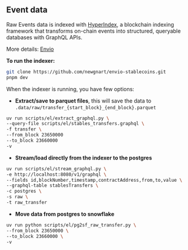 ## Event data
Raw Events data is indexed with [HyperIndex](https://docs.envio.dev/docs/HyperIndex/overview), a blockchain indexing framework that transforms on-chain events into structured, queryable databases with GraphQL APIs.

More details: [Envio](https://docs.envio.dev/docs/HyperIndex/overview)

**To run the indexer:**
```bash
git clone https://github.com/newgnart/envio-stablecoins.git
pnpm dev
```

When the indexer is running, you have few options:

- **Extract/save to parquet files**, this will save the data to `.data/raw/transfer_{start_block}_{end_block}.parquet`

```bash
uv run scripts/el/extract_graphql.py \
--query-file scripts/el/stables_transfers.graphql \
-f transfer \
--from_block 23650000
--to_block 23660000
-v
```

- **Stream/load directly from the indexer to the postgres**
```bash
uv run scripts/el/stream_graphql.py \
-e http://localhost:8080/v1/graphql \
--fields id,blockNumber,timestamp,contractAddress,from,to,value \
--graphql-table stablesTransfers \
-c postgres \
-s raw \
-t raw_transfer
```

- **Move data from postgres to snowflake**
```bash
uv run python scripts/el/pg2sf_raw_transfer.py \
--from_block 23650000 \
--to_block 23660000 \
-v
```

